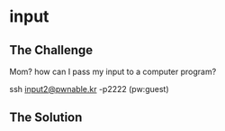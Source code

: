 # input

## The Challenge

Mom? how can I pass my input to a computer program?

ssh input2@pwnable.kr -p2222 \(pw:guest\)

## The Solution



